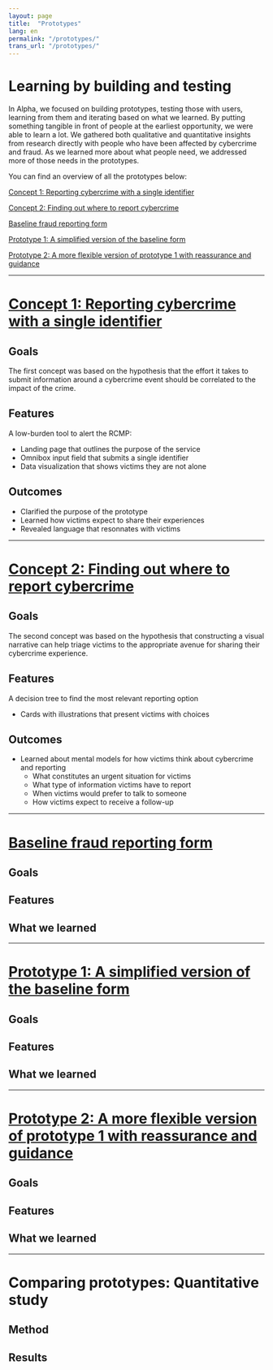```yaml
---
layout: page
title:  "Prototypes"
lang: en
permalink: "/prototypes/"
trans_url: "/prototypes/"
---
```


# Learning by building and testing

In Alpha, we focused on building prototypes, testing those with users, learning from them and iterating based on what we learned. By putting something tangible in front of people at the earliest opportunity, we were able to learn a lot. We gathered both qualitative and quantitative insights from research directly with people who have been affected by cybercrime and fraud. As we learned more about what people need, we addressed more of those needs in the prototypes.

You can find an overview of all the prototypes below:

[Concept 1: Reporting cybercrime with a single identifier](https://rac-concept-1.herokuapp.com/)

[Concept 2: Finding out where to report cybercrime](https://rac-concept-2.herokuapp.com/)

[Baseline fraud reporting form](https://report-a-cybercrime.alpha.rcmp-grc.gc.ca/CAFCFRS/)

[Prototype 1: A simplified version of the baseline form](https://www.report-a-cybercrime.alpha.rcmp-grc.gc.ca/p1)

[Prototype 2: A more flexible version of prototype 1 with reassurance and guidance](https://www.report-a-cybercrime.alpha.rcmp-grc.gc.ca/p2) 


---

# [Concept 1: Reporting cybercrime with a single identifier](https://rac-concept-1.herokuapp.com/)

## Goals
The first concept was based on the hypothesis that the effort it takes to submit information around a cybercrime event should be correlated to the impact of the crime. 

## Features
A low-burden tool to alert the RCMP:
 * Landing page that outlines the purpose of the service
 * Omnibox input field that submits a single identifier
 * Data visualization that shows victims they are not alone

## Outcomes
 * Clarified the purpose of the prototype
 * Learned how victims expect to share their experiences
 * Revealed language that resonnates with victims
 
 ---

# [Concept 2: Finding out where to report cybercrime](https://rac-concept-2.herokuapp.com/)

## Goals
The second concept was based on the hypothesis that constructing a visual narrative can help triage victims to the appropriate avenue for sharing their cybercrime experience. 

## Features
A decision tree to find the most relevant reporting option
 * Cards with illustrations that present victims with choices 

## Outcomes
 * Learned about mental models for how victims think about cybercrime and reporting 
   * What constitutes an urgent situation for victims
   * What type of information victims have to report
   * When victims would prefer to talk to someone
   * How victims expect to receive a follow-up

---

# [Baseline fraud reporting form](https://report-a-cybercrime.alpha.rcmp-grc.gc.ca/CAFCFRS/)

## Goals

## Features

## What we learned

---

# [Prototype 1: A simplified version of the baseline form](https://www.report-a-cybercrime.alpha.rcmp-grc.gc.ca/p1)

## Goals

## Features

## What we learned

---

# [Prototype 2: A more flexible version of prototype 1 with reassurance and guidance](https://www.report-a-cybercrime.alpha.rcmp-grc.gc.ca/p2)

## Goals

## Features

## What we learned

---

# Comparing prototypes: Quantitative study

## Method

## Results
